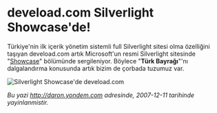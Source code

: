 # deveload.com Silverlight Showcase'de!
Türkiye'nin ilk içerik yönetim sistemli full Silverlight sitesi olma
özelliğini taşıyan deveload.com artık Microsoft'un resmi Silverlight
sitesinde "[Showcase](http://www.silverlight.net/showcase)" bölümünde
sergileniyor. Böylece "**Türk Bayrağı**"'nı dalgalandırma konusunda
artık bizim de çorbada tuzumuz var.

![Silverlight Showcase'de
deveload.com](media/deveload_com_Silverlight_Showcase_de/11122007_2.jpg)



*Bu yazi http://daron.yondem.com adresinde, 2007-12-11 tarihinde yayinlanmistir.*
